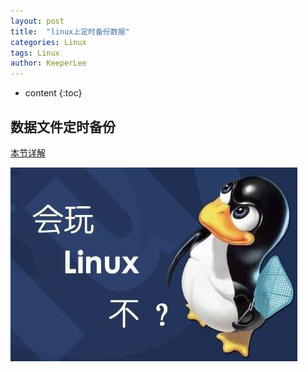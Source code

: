 ```yaml
---
layout: post
title:  "linux上定时备份数据"
categories: Linux
tags: Linux
author: KeeperLee
---
```

* content
{:toc}
## 数据文件定时备份



[本节详解](http://note.youdao.com/noteshare?id=08f124ad1715caff3d3e657728b5f26c&sub=9DB381CFA0D24C0C8E23761CFAC95C5A)

![嘻嘻嘻](/images/linux/timg.jpg)


